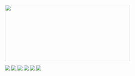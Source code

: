  <div>
  <a href="https://github.com/kevboyz">
  <img height="180em" width="400px" src="https://github-readme-stats.vercel.app/api?username=kevboyz&show_icons=true&theme=dracula"/>
</div>
 
![](https://img.shields.io/badge/Python-14354C?&logo=python&logoColor=white)
![](https://img.shields.io/badge/SQLite-07405E?&logo=sqlite&logoColor=white)
![](https://img.shields.io/badge/HTML5-E34F26?&logo=html5&logoColor=white)
![](https://img.shields.io/badge/CSS3-1572B6?&logo=css3&logoColor=white)
![](https://img.shields.io/badge/Ubuntu-E95420?&logo=ubuntu&logoColor=white)
![](https://img.shields.io/badge/Port-7562-brightgreen)

